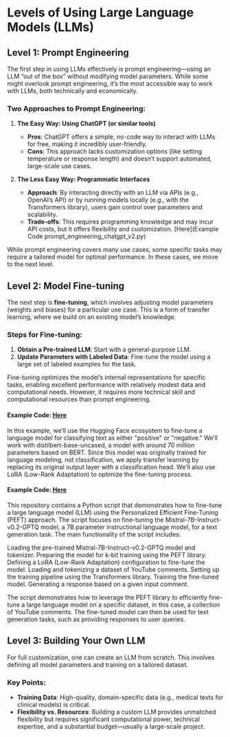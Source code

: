 # Levels of Using Large Language Models (LLMs)

## Level 1: Prompt Engineering

The first step in using LLMs effectively is prompt engineering—using an LLM “out of the box” without modifying model parameters. While some might overlook prompt engineering, it’s the most accessible way to work with LLMs, both technically and economically.

### Two Approaches to Prompt Engineering:

1. **The Easy Way: Using ChatGPT (or similar tools)**  
   - **Pros**: ChatGPT offers a simple, no-code way to interact with LLMs for free, making it incredibly user-friendly.
   - **Cons**: This approach lacks customization options (like setting temperature or response length) and doesn’t support automated, large-scale use cases.
   

2. **The Less Easy Way: Programmatic Interfaces**  
   - **Approach**: By interacting directly with an LLM via APIs (e.g., OpenAI’s API) or by running models locally (e.g., with the Transformers library), users gain control over parameters and scalability.
   - **Trade-offs**: This requires programming knowledge and may incur API costs, but it offers flexibility and customization. 
   [Here](Example Code prompt_engineering_chatgpt_v2.py)

While prompt engineering covers many use cases, some specific tasks may require a tailored model for optimal performance. In these cases, we move to the next level.

## Level 2: Model Fine-tuning

The next step is **fine-tuning**, which involves adjusting model parameters (weights and biases) for a particular use case. This is a form of transfer learning, where we build on an existing model’s knowledge.

### Steps for Fine-tuning:

1. **Obtain a Pre-trained LLM**: Start with a general-purpose LLM.
2. **Update Parameters with Labeled Data**: Fine-tune the model using a large set of labeled examples for the task.

Fine-tuning optimizes the model’s internal representations for specific tasks, enabling excellent performance with relatively modest data and computational needs. However, it requires more technical skill and computational resources than prompt engineering. 

#### Example Code: [Here](fine_tuning_peft2.ipynb)
In this example, we’ll use the Hugging Face ecosystem to fine-tune a language model for classifying text as either "positive" or "negative." We’ll work with distilbert-base-uncased, a model with around 70 million parameters based on BERT. Since this model was originally trained for language modeling, not classification, we apply transfer learning by replacing its original output layer with a classification head. We’ll also use LoRA (Low-Rank Adaptation) to optimize the fine-tuning process.

#### Example Code: [Here](fine_tuning_qlora.ipynb)
This repository contains a Python script that demonstrates how to fine-tune a large language model (LLM) using the Personalized Efficient Fine-Tuning (PEFT) approach. The script focuses on fine-tuning the Mistral-7B-Instruct-v0.2-GPTQ model, a 7B parameter instructional language model, for a text generation task.
The main functionality of the script includes:

Loading the pre-trained Mistral-7B-Instruct-v0.2-GPTQ model and tokenizer.
Preparing the model for k-bit training using the PEFT library.
Defining a LoRA (Low-Rank Adaptation) configuration to fine-tune the model.
Loading and tokenizing a dataset of YouTube comments.
Setting up the training pipeline using the Transformers library.
Training the fine-tuned model.
Generating a response based on a given input comment.

The script demonstrates how to leverage the PEFT library to efficiently fine-tune a large language model on a specific dataset, in this case, a collection of YouTube comments. The fine-tuned model can then be used for text generation tasks, such as providing responses to user queries.

## Level 3: Building Your Own LLM

For full customization, one can create an LLM from scratch. This involves defining all model parameters and training on a tailored dataset.

### Key Points:

- **Training Data**: High-quality, domain-specific data (e.g., medical texts for clinical models) is critical.
- **Flexibility vs. Resources**: Building a custom LLM provides unmatched flexibility but requires significant computational power, technical expertise, and a substantial budget—usually a large-scale project.
